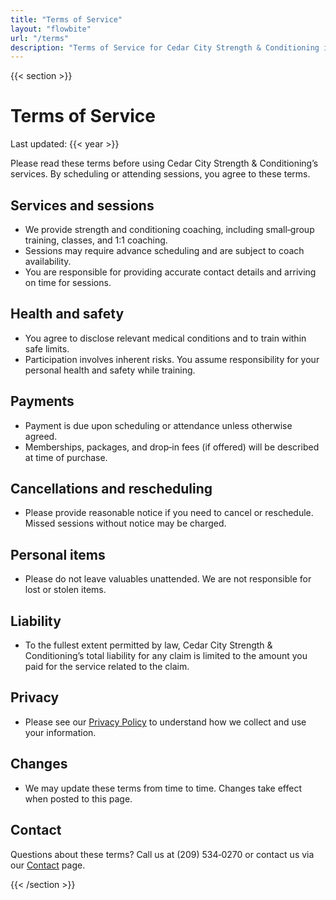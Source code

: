 ```yaml
---
title: "Terms of Service"
layout: "flowbite"
url: "/terms"
description: "Terms of Service for Cedar City Strength & Conditioning in Cedar City, UT. Learn about sessions, payments, and policies."
---
```


{{< section >}}

# Terms of Service

Last updated: {{< year >}}

Please read these terms before using Cedar City Strength & Conditioning’s services. By scheduling or attending sessions, you agree to these terms.

## Services and sessions

- We provide strength and conditioning coaching, including small‑group training, classes, and 1:1 coaching.
- Sessions may require advance scheduling and are subject to coach availability.
- You are responsible for providing accurate contact details and arriving on time for sessions.

## Health and safety

- You agree to disclose relevant medical conditions and to train within safe limits.
- Participation involves inherent risks. You assume responsibility for your personal health and safety while training.

## Payments

- Payment is due upon scheduling or attendance unless otherwise agreed.
- Memberships, packages, and drop‑in fees (if offered) will be described at time of purchase.

## Cancellations and rescheduling

- Please provide reasonable notice if you need to cancel or reschedule. Missed sessions without notice may be charged.

## Personal items

- Please do not leave valuables unattended. We are not responsible for lost or stolen items.

## Liability

- To the fullest extent permitted by law, Cedar City Strength & Conditioning’s total liability for any claim is limited to the amount you paid for the service related to the claim.

## Privacy

- Please see our [Privacy Policy](/privacy) to understand how we collect and use your information.

## Changes

- We may update these terms from time to time. Changes take effect when posted to this page.

## Contact

Questions about these terms? Call us at (209) 534‑0270 or contact us via our [Contact](/contact) page.

{{< /section >}}

